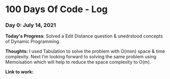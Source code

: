 # 100 Days Of Code - Log

### Day 0: July 14, 2021

**Today's Progress**: Solved a Edit Distance question & unedrstood concepts of Dynamic Programming.

**Thoughts:** I used Tabulation to solve the problem with O(mxn) space & time complexity. Next I'm looking forward to solving the same problem using Memoisation which will help to reduce the space complexity to O(m).

**Link to work:** []()
